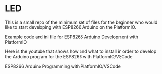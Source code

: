 # LED
This is a small repo of the minimum set of files for the beginner who would like to start developing with ESP8266 Arduino on the PlatformIO.

Example code and ini file for ESP8266 Arduino Development with PlatformIO 

Here is the youtube that shows how and what to install in order to develop the Arduino program for the ESP8266 with PlatformIO/VSCode

ESP8266 Arduino Programming with PlatformIO/VSCode

